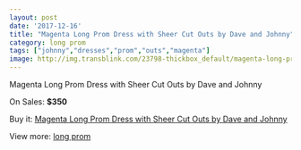 ```yaml
---
layout: post
date: '2017-12-16'
title: "Magenta Long Prom Dress with Sheer Cut Outs by Dave and Johnny"
category: long prom
tags: ["johnny","dresses","prom","outs","magenta"]
image: http://img.transblink.com/23798-thickbox_default/magenta-long-prom-dress-with-sheer-cut-outs-by-dave-and-johnny.jpg
---
```

Magenta Long Prom Dress with Sheer Cut Outs by Dave and Johnny

On Sales: **$350**
<a href="https://www.transblink.com/en/long-prom/7551-magenta-long-prom-dress-with-sheer-cut-outs-by-dave-and-johnny.html"><amp-img layout="responsive" width="600" height="600" src="//img.transblink.com/23798-thickbox_default/magenta-long-prom-dress-with-sheer-cut-outs-by-dave-and-johnny.jpg" alt="Magenta Long Prom Dress with Sheer Cut Outs by Dave and Johnny 0" /></a>
<a href="https://www.transblink.com/en/long-prom/7551-magenta-long-prom-dress-with-sheer-cut-outs-by-dave-and-johnny.html"><amp-img layout="responsive" width="600" height="600" src="//img.transblink.com/23799-thickbox_default/magenta-long-prom-dress-with-sheer-cut-outs-by-dave-and-johnny.jpg" alt="Magenta Long Prom Dress with Sheer Cut Outs by Dave and Johnny 1" /></a>

Buy it: [Magenta Long Prom Dress with Sheer Cut Outs by Dave and Johnny](https://www.transblink.com/en/long-prom/7551-magenta-long-prom-dress-with-sheer-cut-outs-by-dave-and-johnny.html "Magenta Long Prom Dress with Sheer Cut Outs by Dave and Johnny")

View more: [long prom](https://www.transblink.com/en/58-long-prom "long prom")